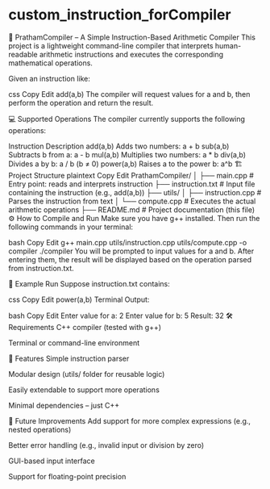 # custom_instruction_forCompiler
 
🧠 PrathamCompiler – A Simple Instruction-Based Arithmetic Compiler
This project is a lightweight command-line compiler that interprets human-readable arithmetic instructions and executes the corresponding mathematical operations.

Given an instruction like:

css
Copy
Edit
add(a,b)
The compiler will request values for a and b, then perform the operation and return the result.

💻 Supported Operations
The compiler currently supports the following operations:

Instruction	Description
add(a,b)	Adds two numbers: a + b
sub(a,b)	Subtracts b from a: a - b
mul(a,b)	Multiplies two numbers: a * b
div(a,b)	Divides a by b: a / b (b ≠ 0)
power(a,b)	Raises a to the power b: a^b
🏗️ Project Structure
plaintext
Copy
Edit
PrathamCompiler/
│
├── main.cpp                 # Entry point: reads and interprets instruction
├── instruction.txt          # Input file containing the instruction (e.g., add(a,b))
├── utils/
│   ├── instruction.cpp      # Parses the instruction from text
│   └── compute.cpp          # Executes the actual arithmetic operations
├── README.md                # Project documentation (this file)
⚙️ How to Compile and Run
Make sure you have g++ installed. Then run the following commands in your terminal:

bash
Copy
Edit
g++ main.cpp utils/instruction.cpp utils/compute.cpp -o compiler
./compiler
You will be prompted to input values for a and b. After entering them, the result will be displayed based on the operation parsed from instruction.txt.

🧪 Example Run
Suppose instruction.txt contains:

css
Copy
Edit
power(a,b)
Terminal Output:

bash
Copy
Edit
Enter value for a: 2
Enter value for b: 5
Result: 32
🛠️ Requirements
C++ compiler (tested with g++)

Terminal or command-line environment

📌 Features
Simple instruction parser

Modular design (utils/ folder for reusable logic)

Easily extendable to support more operations

Minimal dependencies – just C++

🌱 Future Improvements
Add support for more complex expressions (e.g., nested operations)

Better error handling (e.g., invalid input or division by zero)

GUI-based input interface

Support for floating-point precision
